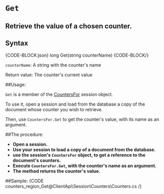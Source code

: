 # `Get`
## Retrieve the value of a chosen counter.

## Syntax
{CODE-BLOCK:json}
long Get(string counterName)
{CODE-BLOCK/}

`counterName`: A string with the counter's name

Return value: The counter's current value

##Usage:

`Get` is a member of the [CountersFor](../counters/CountersFor) session object.

To use it, open a session and load from the database a copy of the document whose counter you wish to retrieve.

Then, use `CountersFor.Get` to get the counter's value, with its name as an argument.


##The procedure:
* **Open a session.**
* **Use your session to load a copy of a document from the database.**
* **use the session's `CountersFor` object, to get a reference to the document's counters.**
* **Execute `CountersFor.Get`, with the counter's name as an argument.**
* **The method returns the counter's value.**

##Sample:
{CODE counters_region_Get@ClientApi\Session\Counters\Counters.cs /}
